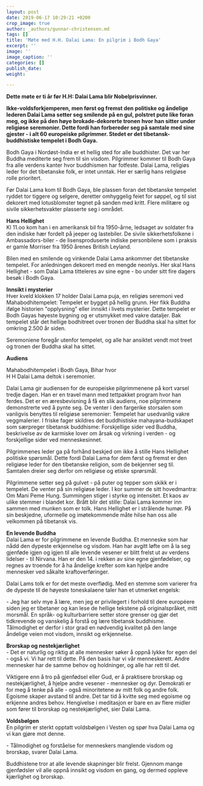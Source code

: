 ```yaml
---
layout: post
date: 2019-06-17 10:29:21 +0200
crop_image: true
author: _authors/gunnar-christensen.md
tags: []
title: 'Møte med H.H. Dalai Lama: En pilgrim i Bodh Gaya'
excerpt: ''
image: ''
image_caption: ''
categories: []
publish_date: 
weight: 

---
```

**Dette møte er ti år før H.H: Dalai Lama blir Nobelprisvinner.**

**Ikke-voldsforkjemperen, men først og fremst den politiske og åndelige lederen Dalai Lama setter seg smilende på en gul, polstret pute like foran meg, og ikke på den høye brokade-dekorerte tronen hvor han sitter under religiøse seremonier. Dette fordi han forbereder seg på samtale med sine gjester - i alt 60 europeiske pilgrimmer. Stedet er det tibetansk-buddhistiske tempelet i Bodh Gaya.**

Bodh Gaya i Nordøst-India er et hellig sted for alle buddhister. Det var her Buddha mediterte seg frem til sin visdom. Pilgrimmer kommer til Bodh Gaya fra alle verdens kanter hvor buddhismen har fotfeste. Dalai Lama, religiøs leder for det tibetanske folk, er intet unntak. Her er særlig hans religiøse rolle prioritert.

Før Dalai Lama kom til Bodh Gaya, ble plassen foran det tibetanske tempelet ryddet tor tiggere og selgere, deretter omhyggelig feiet for søppel, og til sist dekorert med lotusblomster tegnet på sanden med kritt. Flere militære og sivile sikkerhetsvakter plasserte seg i området.

**Hans Hellighet**  
Kl 11.oo kom han i en amerikansk bil fra 1950-årne, ledsaget av soldater fra den indiske hær fordelt på jeeper og lastebiler. De sivile sikkerhetsfolkene i Ambassadors-biler - de lisensproduserte indiske personbilene som i praksis er gamle Morriser fra 1950 årenes British Leyland.

Bilen med en smilende og vinkende Dalai Lama ankommer det tibetanske tempelet. For anledningen dekorert med en mengde neonlys. Her skal Hans Hellighet - som Dalai Lama titteleres av sine egne - bo under sitt fire dagers besøk i Bodh Gaya.

**Innsikt i mysterier**  
Hver kveld klokken 17 holder Dalai Lama puja, en religiøs seremoni ved Mahabodhitempelet: Tempelet er bygget på hellig grunn. Her fikk Buddha ifølge historien "opplysning" eller innsikt i livets mysterier. Dette tempelet er Bodh Gayas høyeste bygning og er utsmykket med vakre dataljer. Bak tempelet står det hellige bodhitreet over tronen der Buddha skal ha sittet for omkring 2.500 år siden.

Seremoniene foregår utenfor tempelet, og alle har ansiktet vendt mot treet og tronen der Buddha skal ha sittet.

**Audiens**

Mahabodhitempelet i Bodh Gaya, Bihar hvor  
H H Dalai Lama deltok i seremonier.

Dalai Lama gir audiensen for de europeiske pilgrimmenene på kort varsel tredje dagen. Han er en travel mann med tettpakket program hvor han ferdes. Det er en æresbevisning å få en slik audiens, noe pilgrimmene demonstrerte ved å pynte seg. De venter i den fargerike storsalen som vanligvis benyttes til religiøse seremonier: Tempelet har usedvanlig vakre veggmalerier. I friske fager skildres det buddhistiske mahayana-budskapet som særpreger tibetansk buddhisme: Forskjellige sider ved Buddha, beskrivelse av de karmiske lover om årsak og virkning i verden - og forskjellige sider ved menneskesinnet.

Pilgrimmenes leder ga på forhånd beskjed om ikke å stille Hans Hellighet politiske spørsmål. Dette fordi Dalai Lama for dem først og fremst er den religiøse leder for den tibetanske religion, som de bekjenner seg til. Samtalen dreier seg derfor om religiøse og etiske sprørsmål.

Pilgrimmene setter seg på gulvet - på puter og tepper som skikk er i tempelet. De venter på sin religiøse leder. I kor summer de sitt hovedmantra: Om Mani Peme Hung. Summingen stiger i styrke og intensitet. Et kaos av ulike stemmer i blandet kor. Brått blir det stille: Dalai Lama kommer inn sammen med munken som er tolk. Hans Hellighet er i strålende humør. På sin beskjedne, uformelle og imøtekommende måte hilse han oss alle velkommen på tibetansk vis.

**En levende Buddha**  
Dalai Lama er for pilgrimmene en levende Buddha. Et menneske som har nådd den dypeste erkjennelse og visdom. Han har avgitt løfte om å la seg gjenføde igjen og igjen til alle levende vesener er blitt frelst ut av verdens lidelser - til Nirvana. Han er den 14. i rekken av sine egne gjenfødelser, og regnes av troende for å ha åndelige krefter som kan hjelpe andre mennesker ved såkalte kraftoverføringer.

Dalai Lams tolk er for det meste overflødig. Med en stemme som varierer fra de dypeste til de høyeste toneskalaene taler han et utmerket engelsk:

\- Jeg har selv mye å lære, men jeg er privilegert i forhold til dere européere siden jeg er tibetaner og kan lese de hellige tekstene på originalspråket, mitt morsmål. En språk- og kulturbarriere setter store grenser og gjør det tidkrevende og vanskelig å forstå og lære tibetansk buddhisme. Tålmodighet er derfor i stor grad en nødvendig kvalitet på den lange åndelige veien mot visdom, innsikt og erkjennelse.

**Brorskap og nestekjærlighet**  
\- Det er naturlig og riktig at alle mennesker søker å oppnå lykke for egen del - også vi. Vi har rett til dette. På den basis har vi vår menneskerett. Andre mennesker har de samme behov og holdninger, og alle har rett til det.

Viktigere enn å tro på gjenfødsel eller Gud, er å praktisere brorskap og nestekjærlighet, å hjelpe andre vesener - mennesker og dyr. Demokrati er for meg å tenke på alle - også minoritetene av mitt folk og andre folk. Egoisme skaper avstand til andre. Det tar tid å kvitte seg med egoisme og erkjenne andres behov. Hengivelse i meditasjon er bare en av flere midler som fører til brorskap og nestekjærlighet, sier Dalai Lama.

**Voldsbølgen**  
En pilgrim er sterkt opptatt voldsbølgen i Vesten og spør hva Dalai Lama og vi kan gjøre mot denne.

\- Tålmodighet og forståelse for menneskers manglende visdom og brorskap, svarer Dalai Lama.

Buddhistene tror at alle levende skapninger blir frelst. Gjennom mange gjenfødsler vil alle oppnå innsikt og visdom en gang, og dermed oppleve kjærlighet og brorskap.